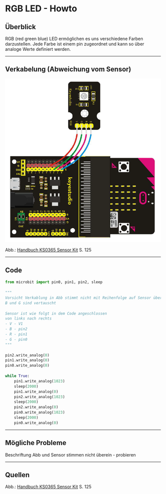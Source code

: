 # RGB LED - Howto

## Überblick

<!--- kurze Einführung -->

RGB (red green blue) LED ermöglichen es uns verschiedene Farben darzustellen. 
Jede Farbe ist einem pin zugeordnet und kann so über analoge Werte definiert werden. 


---

## Verkabelung (Abweichung vom Sensor)

<!--- Bild und Quellenangabe der Verkablung -->

![](img/wired/rgb-led.png)

Abb.: [Handbuch KS0365 Sensor Kit](../material/keystudio/KS0361(KS0365)%20Microbit%20V2.0%20Sensor%20Learning%20Kit.pdf) S. 125

---

## Code

<!--- code Beispiel: kann später von Github copy & pasted werden  -->

```python
from microbit import pin0, pin1, pin2, sleep

""" 
Vorsicht Verkablung in Abb stimmt nicht mit Reihenfolge auf Sensor überein
B und G sind vertauscht

Sensor ist wie folgt in dem Code angeschlossen 
von links nach rechts
- V - V1
- B - pin2
- R - pin1
- G - pin0
"""

pin2.write_analog(0)
pin1.write_analog(0)
pin0.write_analog(0)

while True:
    pin1.write_analog(1023)
    sleep(2000)
    pin1.write_analog(0)
    pin2.write_analog(1023)
    sleep(2000)
    pin2.write_analog(0)
    pin0.write_analog(1023)
    sleep(2000)
    pin0.write_analog(0)

```

---

## Mögliche Probleme

<!--- Wenn Probleme bekannt sind bitte hier aufführen -->

Beschriftung Abb und Sensor stimmen nicht überein - probieren

---

## Quellen 

<!--- Bitte alle Quellen angeben -->

Abb.: [Handbuch KS0365 Sensor Kit](../material/keystudio/KS0361(KS0365)%20Microbit%20V2.0%20Sensor%20Learning%20Kit.pdf) S. 125